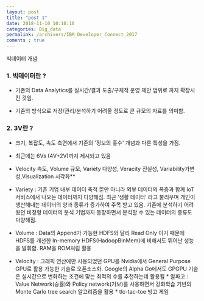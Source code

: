 ```yaml
---
layout: post
title: "post 1"
date: 2018-11-10 10:10:10
categories: Big_data
permalink: /archivers/IBM_Developer_Connect_2017
coments : true
---
```


빅데이터 개념 

### 1. 빅데이터란 ?   
  - 기존의 Data Analytics를 실시간/결과 도출/구체적 운영 제안  범위로 까지 확장시킨 것임. 
  
  - 기존의 방식으로 저장/관리/분석하기 어려울 정도로 큰 규모의 자료를 의미함. 
  
### 2. 3V란 ?     
  - 크기, 복잡도, 속도 측면에서 기존의 '정보의 홍수' 개념과 다른 특성을 가짐.
  
  - 최근에는 6Vs (4V+2V)까지 제시되고 있음
  
  - Velocity 속도, Volume 규모, Variety 다양성, Veracity 진실성, 
      Variability가변성,Visualization 시각화**
      
  - Variety : 기존 기업 내부 데이터 축적 뿐만 아니라 외부 데이터의 폭증과 함께 IoT 서비스에서 나오는 데이터까지 다양해짐.
              최근 ‘생활 데이터’ 라고 불리우며 개인이 생산해내는 데이터의 양과 종류가 증가하여 주목 받고 있음.
              기존에 분석하기 어려웠던 비정형 데이터의 분석 기법까지 등장하면서 분석할 수 있는 데이터의 종류도 다양해짐.

  - Volume : Data의 Append가 가능한 HDFS와 달리 Read Only 이기 때문에
              HDFS를 개선한 In-memory HDFS(HadoopBinMem)에 비해서도 뛰어난 성능을 발휘함.
              RAM을 ROM처럼 활용
  - Velocity : 그래픽 연산에만 사용되었던 GPU를 Nvidia에서 General Purpose GPU로 활용 가능한 기술로 오픈소스화.
               Google의 Alpha Go에서도 GPGPU 기술은 실시간으로 변화하는 조건에 맞는 최적의 수를 추천하는데 활용됨
               * 알파고 : Value Network(승률)와 Policy network(기보)를 사용하면서 강화학습 기반의 Monte Carlo tree search 알고리즘을 활용
               * tlc-tac-toe 빙고 게임 
               
            

  

